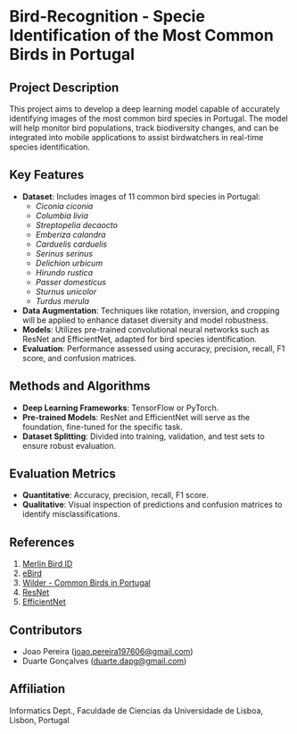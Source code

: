 # Bird-Recognition - Specie Identification of the Most Common Birds in Portugal

## Project Description
This project aims to develop a deep learning model capable of accurately identifying images of the most common bird species in Portugal. The model will help monitor bird populations, track biodiversity changes, and can be integrated into mobile applications to assist birdwatchers in real-time species identification.

## Key Features
- **Dataset**: Includes images of 11 common bird species in Portugal:
  - *Ciconia ciconia*
  - *Columbia livia*
  - *Streptopelia decaocto*
  - *Emberiza calandra*
  - *Carduelis carduelis*
  - *Serinus serinus*
  - *Delichion urbicum*
  - *Hirundo rustica*
  - *Passer domesticus*
  - *Sturnus unicolor*
  - *Turdus merula*
- **Data Augmentation**: Techniques like rotation, inversion, and cropping will be applied to enhance dataset diversity and model robustness.
- **Models**: Utilizes pre-trained convolutional neural networks such as ResNet and EfficientNet, adapted for bird species identification.
- **Evaluation**: Performance assessed using accuracy, precision, recall, F1 score, and confusion matrices.

## Methods and Algorithms
- **Deep Learning Frameworks**: TensorFlow or PyTorch.
- **Pre-trained Models**: ResNet and EfficientNet will serve as the foundation, fine-tuned for the specific task.
- **Dataset Splitting**: Divided into training, validation, and test sets to ensure robust evaluation.

## Evaluation Metrics
- **Quantitative**: Accuracy, precision, recall, F1 score.
- **Qualitative**: Visual inspection of predictions and confusion matrices to identify misclassifications.

## References
1. [Merlin Bird ID](https://merlin.allaboutbirds.org/photo-id/)
2. [eBird](https://ebird.org/about/ebird-mobile/)
3. [Wilder - Common Birds in Portugal](https://wilder.pt/primavera/estas-10-aves-estao-entre-as-mais-visas-e-ouvidas-na-primavera)
4. [ResNet](https://pytorch.org/hub/pytorch_vision_resnet/)
5. [EfficientNet](https://pytorch.org/vision/main/models/efficientnet.html)

## Contributors
- Joao Pereira (joao.pereira197606@gmail.com)
- Duarte Gonçalves (duarte.dapg@gmail.com)

## Affiliation
Informatics Dept., Faculdade de Ciencias da Universidade de Lisboa, Lisbon, Portugal
